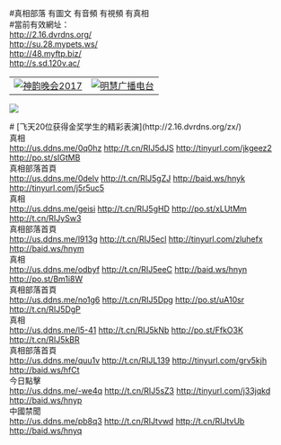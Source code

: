 <link rel="stylesheet" href="//github.com/sindresorhus/github-markdown-css">

#真相部落 有圖文 有音頻 有視頻 有真相<br>
#當前有效網址：<br>
http://2.16.dvrdns.org/<br>
http://su.28.mypets.ws/<br>
http://48.myftp.biz/<br>
http://s.sd.120v.ac/<br>
<TABLE>
  <TR>
	<TD><a href="http://08.dnsdojo.org/xtr/821/" title="神韵晚会2017" target="_blank">
							<img src="http://08.dnsdojo.org/pic/2016/11/sy2017240.jpg" alt="神韵晚会2017">
						</a></TD>
	<TD><a href="http://08.dnsdojo.org/mhradio/" title="明慧广播电台" target="_blank">
							<img src="http://08.dnsdojo.org/pic/2015/10/mhradio240.jpg" alt="明慧广播电台">
						</a></TD>
  </TR>
</TABLE>

<a href="http://2.16.dvrdns.org/zx/" target="_blank"><img src="http://2.16.dvrdns.org/pic/2016/11/p7829911a215010452.jpg">

                                   
</a>
# [飞天20位获得金奖学生的精彩表演](http://2.16.dvrdns.org/zx/)

<div class="linkbox"><div class="title">真相<div id="url"><a href="http://us.ddns.me/0q0hz" target=_blank>http://us.ddns.me/0q0hz</a>  <a href="http://t.cn/RIJ5dJS" target=_blank>http://t.cn/RIJ5dJS</a>  <a href="http://tinyurl.com/jkgeez2" target=_blank>http://tinyurl.com/jkgeez2</a>  <a href="http://po.st/sIGtMB" target=_blank>http://po.st/sIGtMB</a></div></div><div class="title">真相部落首頁<div id="url"><a href="http://us.ddns.me/0delv" target=_blank>http://us.ddns.me/0delv</a>  <a href="http://t.cn/RIJ5gZJ" target=_blank>http://t.cn/RIJ5gZJ</a>  <a href="http://baid.ws/hnyk" target=_blank>http://baid.ws/hnyk</a>  <a href="http://tinyurl.com/j5r5uc5" target=_blank>http://tinyurl.com/j5r5uc5</a></div></div><div class="title">真相<div id="url"><a href="http://us.ddns.me/geisi" target=_blank>http://us.ddns.me/geisi</a>  <a href="http://t.cn/RIJ5gHD" target=_blank>http://t.cn/RIJ5gHD</a>  <a href="http://po.st/xLUtMm" target=_blank>http://po.st/xLUtMm</a>  <a href="http://t.cn/RIJySw3" target=_blank>http://t.cn/RIJySw3</a></div></div><div class="title">真相部落首頁<div id="url"><a href="http://us.ddns.me/l913g" target=_blank>http://us.ddns.me/l913g</a>  <a href="http://t.cn/RIJ5ecl" target=_blank>http://t.cn/RIJ5ecl</a>  <a href="http://tinyurl.com/zluhefx" target=_blank>http://tinyurl.com/zluhefx</a>  <a href="http://baid.ws/hnym" target=_blank>http://baid.ws/hnym</a></div></div><div class="title">真相<div id="url"><a href="http://us.ddns.me/odbyf" target=_blank>http://us.ddns.me/odbyf</a>  <a href="http://t.cn/RIJ5eeC" target=_blank>http://t.cn/RIJ5eeC</a>  <a href="http://baid.ws/hnyn" target=_blank>http://baid.ws/hnyn</a>  <a href="http://po.st/Bm1i8W" target=_blank>http://po.st/Bm1i8W</a></div></div><div class="title">真相部落首頁<div id="url"><a href="http://us.ddns.me/no1g6" target=_blank>http://us.ddns.me/no1g6</a>  <a href="http://t.cn/RIJ5Dpg" target=_blank>http://t.cn/RIJ5Dpg</a>  <a href="http://po.st/uA10sr" target=_blank>http://po.st/uA10sr</a>  <a href="http://t.cn/RIJ5DgP" target=_blank>http://t.cn/RIJ5DgP</a></div></div><div class="title">真相<div id="url"><a href="http://us.ddns.me/l5-41" target=_blank>http://us.ddns.me/l5-41</a>  <a href="http://t.cn/RIJ5kNb" target=_blank>http://t.cn/RIJ5kNb</a>  <a href="http://po.st/FfkO3K" target=_blank>http://po.st/FfkO3K</a>  <a href="http://t.cn/RIJ5kBR" target=_blank>http://t.cn/RIJ5kBR</a></div></div><div class="title">真相部落首頁<div id="url"><a href="http://us.ddns.me/quu1v" target=_blank>http://us.ddns.me/quu1v</a>  <a href="http://t.cn/RIJL139" target=_blank>http://t.cn/RIJL139</a>  <a href="http://tinyurl.com/grv5kjh" target=_blank>http://tinyurl.com/grv5kjh</a>  <a href="http://baid.ws/hfCt" target=_blank>http://baid.ws/hfCt</a></div></div><div class="title">今日點擊<div id="url"><a href="http://us.ddns.me/-we4q" target=_blank>http://us.ddns.me/-we4q</a>  <a href="http://t.cn/RIJ5sZ3" target=_blank>http://t.cn/RIJ5sZ3</a>  <a href="http://tinyurl.com/j33jqkd" target=_blank>http://tinyurl.com/j33jqkd</a>  <a href="http://baid.ws/hnyp" target=_blank>http://baid.ws/hnyp</a></div></div><div class="title">中國禁聞<div id="url"><a href="http://us.ddns.me/pb8q3" target=_blank>http://us.ddns.me/pb8q3</a>  <a href="http://t.cn/RIJtvwd" target=_blank>http://t.cn/RIJtvwd</a>  <a href="http://t.cn/RIJtvUb" target=_blank>http://t.cn/RIJtvUb</a>  <a href="http://baid.ws/hnyq" target=_blank>http://baid.ws/hnyq</a></div></div></div>


